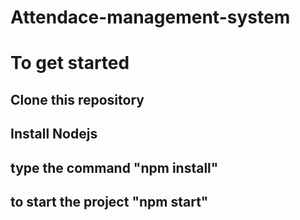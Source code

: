 # Attendace-management-system

# To get started 

## Clone this repository
## Install Nodejs
## type the command "npm install"
## to start the project "npm start"